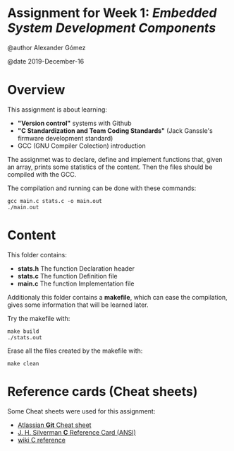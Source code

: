 # Assignment for Week 1: _Embedded System Development Components_

@author Alexander Gómez

@date 2019-December-16

# Overview

This assignment is about learning:

- __"Version control"__ systems with Github
- __"C Standardization and Team Coding Standards"__ (Jack Ganssle's firmware development standard)
- GCC (GNU Compiler Colection) introduction

The assignmet was to declare, define and implement functions that, given an array, prints some statistics of the content. Then the files should be compiled with the GCC. 

The compilation and running can be done with these commands:
```
gcc main.c stats.c -o main.out
./main.out
```

# Content

This folder contains:

- __**stats.h**__	The function Declaration header 
- __**stats.c**__	The function Definition file
- __**main.c**__	The function Implementation file

Additionaly this folder contains a __makefile__, which can ease the compilation, gives some information that will be learned later.

Try the makefile with:
```
make build
./stats.out
```

Erase all the files created by the makefile with:
```
make clean
```
# Reference cards (Cheat sheets)

Some Cheat sheets were used for this assignment:

- [Atlassian **Git** Cheat sheet](https://www.atlassian.com/git/tutorials/atlassian-git-cheatsheet)
- [J. H. Silverman **C** Reference Card (ANSI)](https://www.math.brown.edu/~jhs/)
- [wiki C reference](https://en.cppreference.com/w/c)
